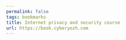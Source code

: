 ```yaml
---
permalink: false
tags: bookmarks
title: Internet privacy and security course
url: https://book.cyberyozh.com
---
```

